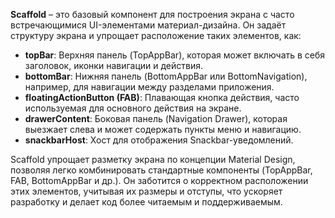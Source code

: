 **Scaffold** – это базовый компонент для построения экрана с часто встречающимися UI-элементами материал-дизайна. Он задаёт структуру экрана и упрощает расположение таких элементов, как:

- **topBar**: Верхняя панель (TopAppBar), которая может включать в себя заголовок, иконки навигации и действия.
- **bottomBar**: Нижняя панель (BottomAppBar или BottomNavigation), например, для навигации между разделами приложения.
- **floatingActionButton (FAB)**: Плавающая кнопка действия, часто используемая для основного действия на экране.
- **drawerContent**: Боковая панель (Navigation Drawer), которая выезжает слева и может содержать пункты меню и навигацию.
- **snackbarHost**: Хост для отображения Snackbar-уведомлений.

Scaffold упрощает разметку экрана по концепции Material Design, позволяя легко комбинировать стандартные компоненты (TopAppBar, FAB, BottomAppBar и др.). Он заботится о корректном расположении этих элементов, учитывая их размеры и отступы, что ускоряет разработку и делает код более читаемым и поддерживаемым.